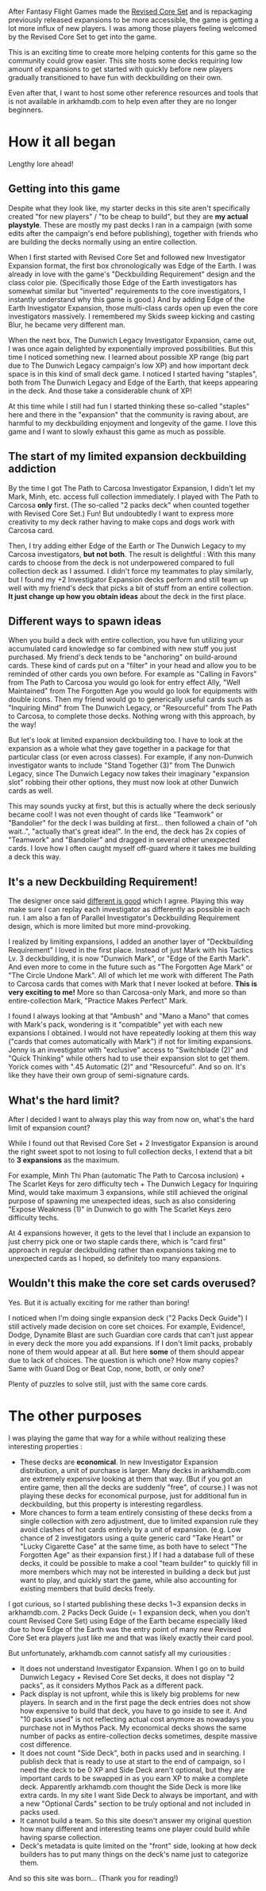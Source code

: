 After Fantasy Flight Games made the [Revised Core Set](https://www.fantasyflightgames.com/en/products/arkham-horror-the-card-game/) and is repackaging previously released expansions to be more accessible, the game is getting a lot more influx of new players. I was among those players feeling welcomed by the Revised Core Set to get into the game.

This is an exciting time to create more helping contents for this game so the community could grow easier. This site hosts some decks requiring low amount of expansions to get started with quickly before new players gradually transitioned to have fun with deckbuilding on their own.

Even after that, I want to host some other reference resources and tools that is not available in arkhamdb.com to help even after they are no longer beginners.

# How it all began

Lengthy lore ahead!

## Getting into this game

Despite what they look like, my starter decks in this site aren't specifically created "for new players" / "to be cheap to build", but they are **my actual playstyle**. These are mostly my past decks I ran in a campaign (with some edits after the campaign's end before publishing), together with friends who are building the decks normally using an entire collection.

When I first started with Revised Core Set and followed new Investigator Expansion format, the first box chronologically was Edge of the Earth. I was already in love with the game's "Deckbuilding Requirement" design and the class color pie. (Specifically those Edge of the Earth investigators has somewhat similar but "inverted" requirements to the core investigators, I instantly understand why this game is good.) And by adding Edge of the Earth Investigator Expansion, those multi-class cards open up even the core investigators massively. I remembered my Skids sweep kicking and casting Blur, he became very different man.

When the next box, The Dunwich Legacy Investigator Expansion, came out, I was once again delighted by exponentially improved possibilities. But this time I noticed something new. I learned about possible XP range (big part due to The Dunwich Legacy campaign's low XP) and how important deck space is in this kind of small deck game. I noticed I started having "staples", both from The Dunwich Legacy and Edge of the Earth, that keeps appearing in the deck. And those take a considerable chunk of XP!

At this time while I still had fun I started thinking these so-called "staples" here and there in the "expansion" that the community is raving about, are harmful to my deckbuilding enjoyment and longevity of the game. I love this game and I want to slowly exhaust this game as much as possible.

## The start of my limited expansion deckbuilding addiction

By the time I got The Path to Carcosa Investigator Expansion, I didn't let my Mark, Minh, etc. access full collection immediately. I played with The Path to Carcosa **only** first. (The so-called "2 packs deck" when counted together with Revised Core Set.) Fun! But undoubtedly I want to express more creativity to my deck rather having to make cops and dogs work with Carcosa card.

Then, I try adding either Edge of the Earth or The Dunwich Legacy to my Carcosa investigators, **but not both**. The result is delightful : With this many cards to choose from the deck is not underpowered compared to full collection deck as I assumed. I didn't force my teammates to play similarly, but I found my +2 Investigator Expansion decks perform and still team up well with my friend's deck that picks a bit of stuff from an entire collection. **It just change up how you obtain ideas** about the deck in the first place.

## Different ways to spawn ideas

When you build a deck with entire collection, you have fun utilizing your accumulated card knowledge so far combined with new stuff you just purchased. My friend's deck tends to be "anchoring" on build-around cards. These kind of cards put on a "filter" in your head and allow you to be reminded of other cards you own before. For example as "Calling in Favors" from The Path to Carcosa you would go look for entry effect Ally, "Well Maintained" from The Forgotten Age you would go look for equipments with double icons. Then my friend would go to generically useful cards such as "Inquiring Mind" from The Dunwich Legacy, or "Resourceful" from The Path to Carcosa, to complete those decks. Nothing wrong with this approach, by the way!

But let's look at limited expansion deckbuilding too. I have to look at the expansion as a whole what they gave together in a package for that particular class (or even across classes). For example, if any non-Dunwich investigator wants to include "Stand Together (3)" from The Dunwich Legacy, since The Dunwich Legacy now takes their imaginary "expansion slot" robbing their other options, they must now look at other Dunwich cards as well.

This may sounds yucky at first, but this is actually where the deck seriously became cool! I was not even thought of cards like "Teamwork" or "Bandolier" for the deck I was building at first... then followed a chain of "oh wait..", "actually that's great idea!". In the end, the deck has 2x copies of "Teamwork" and "Bandolier" and dragged in several other unexpected cards. I love how I often caught myself off-guard where it takes me building a deck this way.

## It's a new Deckbuilding Requirement!

The designer once said [different is good](https://www.reddit.com/r/arkhamhorrorlcg/comments/zaoyup/comment/iyodaeq/?utm_source=share&utm_medium=web2x&context=3) which I agree. Playing this way make sure I can replay each investigator as differently as possible in each run. I am also a fan of Parallel Investigator's Deckbuilding Requirement design, which is more limited but more mind-provoking.

I realized by limiting expansions, I added an another layer of "Deckbuilding Requirement" I loved in the first place. Instead of just Mark with his Tactics Lv. 3 deckbuilding, it is now "Dunwich Mark", or "Edge of the Earth Mark". And even more to come in the future such as "The Forgotten Age Mark" or "The Circle Undone Mark". All of which let me work with different The Path to Carcosa cards that comes with Mark that I never looked at before. **This is very exciting to me!** More so than Carcosa-only Mark, and more so than entire-collection Mark, "Practice Makes Perfect" Mark.

I found I always looking at that "Ambush" and "Mano a Mano" that comes with Mark's pack, wondering is it "compatible" yet with each new expansions I obtained. I would not have repeatedly looking at them this way ("cards that comes automatically with Mark") if not for limiting expansions. Jenny is an investigator with "exclusive" access to "Switchblade (2)" and "Quick Thinking" while others had to use their expansion slot to get them. Yorick comes with ".45 Automatic (2)" and "Resourceful". And so on. It's like they have their own group of semi-signature cards.

## What's the hard limit?

After I decided I want to always play this way from now on, what's the hard limit of expansion count?

While I found out that Revised Core Set + 2 Investigator Expansion is around the right sweet spot to not losing to full collection decks, I extend that a bit to **3 expansions** as the maximum.

For example, Minh Thi Phan (automatic The Path to Carcosa inclusion) + The Scarlet Keys for zero difficulty tech + The Dunwich Legacy for Inquiring Mind, would take maximum 3 expansions, while still achieved the original purpose of spawning me unexpected ideas, such as also considering "Expose Weakness (1)" in Dunwich to go with The Scarlet Keys zero difficulty techs.

At 4 expansions however, it gets to the level that I include an expansion to just cherry pick one or two staple cards there, which is "card first" approach in regular deckbuilding rather than expansions taking me to unexpected cards as I hoped, so definitely too many expansions.

## Wouldn't this make the core set cards overused?

Yes. But it is actually exciting for me rather than boring!

I noticed when I'm doing single expansion deck ("2 Packs Deck Guide") I still actively made decision on core set choices. For example, Evidence!, Dodge, Dynamite Blast are such Guardian core cards that can't just appear in every deck the more you add expansions. If I don't limit packs, probably none of them would appear at all. But here **some** of them should appear due to lack of choices. The question is which one? How many copies? Same with Guard Dog or Beat Cop, none, both, or only one?

Plenty of puzzles to solve still, just with the same core cards.

# The other purposes

I was playing the game that way for a while without realizing these interesting properties :

- These decks are **economical**. In new Investigator Expansion distribution, a unit of purchase is larger. Many decks in arkhamdb.com are extremely expensive looking at them that way. (But if you got an entire game, then all the decks are suddenly "free", of course.) I was not playing these decks for economical purpose, just for additional fun in deckbuilding, but this property is interesting regardless.
- More chances to form a team entirely consisting of these decks from a single collection with zero adjustment, due to limited expansion rule they avoid clashes of hot cards entirely by a unit of expansion. (e.g. Low chance of 2 investigators using a quite generic card "Take Heart" or "Lucky Cigarette Case" at the same time, as both have to select "The Forgotten Age" as their expansion first.) If I had a database full of these decks, it could be possible to make a cool "team builder" to quickly fill in more members which may not be interested in building a deck but just want to play, and quickly start the game, while also accounting for existing members that build decks freely.

I got curious, so I started publishing these decks 1~3 expansion decks in arkhamdb.com. 2 Packs Deck Guide (= 1 expansion deck, when you don't count Revised Core Set) using Edge of the Earth became especially liked due to how Edge of the Earth was the entry point of many new Revised Core Set era players just like me and that was likely exactly their card pool.

But unfortunately, arkhamdb.com cannot satisfy all my curiousities :

- It does not understand Investigator Expansion. When I go on to build Dunwich Legacy + Revised Core Set decks, it does not display "2 packs", as it considers Mythos Pack as a different pack.
- Pack display is not upfront, while this is likely big problems for new players. In search and in the first page the deck entries does not show how expensive to build that deck, you have to go inside to see it. And "10 packs used" is not reflecting actual cost anymore as nowadays you purchase not in Mythos Pack. My economical decks shows the same number of packs as entire-collection decks sometimes, despite massive cost difference.
- It does not count "Side Deck", both in packs used and in searching. I publish deck that is ready to use at start to the end of campaign, so I need the deck to be 0 XP and Side Deck aren't optional, but they are important cards to be swapped in as you earn XP to make a complete deck. Apparently arkhamdb.com thought the Side Deck is more like extra cards. In my site I want Side Deck to always be important, and with a new "Optional Cards" section to be truly optional and not included in packs used.
- It cannot build a team. So this site doesn't answer my original question how many different and interesting teams one player could build while having sparse collection.
- Deck's metadata is quite limited on the "front" side, looking at how deck builders has to put many things on the deck's name just to categorize them.

And so this site was born... (Thank you for reading!)